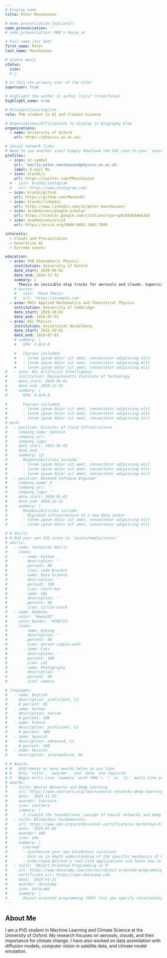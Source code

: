 ```yaml
---
# Display name
title: Peter Manshausen

# Name pronunciation (optional)
name_pronunciation: ''
# name_pronunciation: MAN's house an

# Full name (for SEO)
first_name: Peter
last_name: Manshausen

# Status emoji
status:
  icon: 
  # 📖

# Is this the primary user of the site?
superuser: true

# Highlight the author in author lists? (true/false)
highlight_name: true

# Role/position/tagline
role: PhD student in AI and Climate Science

# Organizations/Affiliations to display in Biography blox
organizations:
  - name: University of Oxford
    url: https://physics.ox.ac.uk/

# Social network links
# Need to use another icon? Simply download the SVG icon to your `assets/media/icons/` folder.
profiles:
  - icon: at-symbol
    url: 'mailto:peter.manshausen@physics.ox.ac.uk'
    label: E-mail Me
  - icon: brands/x
    url: https://twitter.com/PManshausen
  # - icon: brands/instagram
  #   url: https://www.instagram.com/
  - icon: brands/github
    url: https://github.com/ManshaP/
  - icon: brands/linkedin
    url: https://www.linkedin.com/in/peter-manshausen/
  - icon: academicons/google-scholar
    url: https://scholar.google.com/citations?user=pkCA5hEAAAAJ&h
  - icon: academicons/orcid
    url: https://orcid.org/0000-0002-1603-7049

interests:
  - Clouds and Precipitation
  - Generative AI
  - Extreme events

education:
  - area: PhD Atmospheric Physics
    institution: University of Oxford
    date_start: 2020-09-01
    date_end: 2024-12-31
    summary: |
      Thesis on invisible ship tracks for aerosols and clouds. Supervised by [Prof Philip Stier](https://www.physics.ox.ac.uk/our-people/stier). First-authored four papers, one of which in [Nature](https://www.nature.com/articles/s41586-022-05122-0) and collaborated on five others. 
    # button:
    #   text: 'Read Thesis'
    #   url: 'https://example.com'
  - area: MASt Applied Mathematics and Theoretical Physics
    institution: University of Cambridge
    date_start: 2019-10-01
    date_end: 2020-07-01
  - area: BSc Physics
    institution: Universität Heidelberg
    date_start: 2015-10-01
    date_end: 2019-07-01
    # summary: |
    #   GPA: 3.8/4.0

    #   Courses included:
    #   - lorem ipsum dolor sit amet, consectetur adipiscing elit
    #   - lorem ipsum dolor sit amet, consectetur adipiscing elit
    #   - lorem ipsum dolor sit amet, consectetur adipiscing elit
#   - area: BSc Artificial Intelligence
#     institution: Massachusetts Institute of Technology
#     date_start: 2016-01-01
#     date_end: 2020-12-31
#     summary: |
#       GPA: 3.4/4.0
      
#       Courses included:
#       - lorem ipsum dolor sit amet, consectetur adipiscing elit
#       - lorem ipsum dolor sit amet, consectetur adipiscing elit
#       - lorem ipsum dolor sit amet, consectetur adipiscing elit
# work:
#   - position: Director of Cloud Infrastructure
#     company_name: GenCoin
#     company_url: ''
#     company_logo: ''
#     date_start: 2021-01-01
#     date_end: ''
#     summary: |2-
#       Responsibilities include:
#       - lorem ipsum dolor sit amet, consectetur adipiscing elit
#       - lorem ipsum dolor sit amet, consectetur adipiscing elit
#       - lorem ipsum dolor sit amet, consectetur adipiscing elit
#   - position: Backend Software Engineer
#     company_name: X
#     company_url: ''
#     company_logo: ''
#     date_start: 2016-01-01
#     date_end: 2020-12-31
#     summary: |
#       Responsibilities include:
#       - Migrated infrastructure to a new data center
#       - lorem ipsum dolor sit amet, consectetur adipiscing elit
#       - lorem ipsum dolor sit amet, consectetur adipiscing elit

# # Skills
# # Add your own SVG icons to `assets/media/icons/`
# skills:
#   - name: Technical Skills
#     items:
#       - name: Python
#         description: ''
#         percent: 80
#         icon: code-bracket
#       - name: Data Science
#         description: ''
#         percent: 100
#         icon: chart-bar
#       - name: SQL
#         description: ''
#         percent: 40
#         icon: circle-stack
#   - name: Hobbies
#     color: '#eeac02'
#     color_border: '#f0bf23'
#     items:
#       - name: Hiking
#         description: ''
#         percent: 60
#         icon: person-simple-walk
#       - name: Cats
#         description: ''
#         percent: 100
#         icon: cat
#       - name: Photography
#         description: ''
#         percent: 80
#         icon: camera

# languages:
#   - name: English
#     description: proficient, C2
#     # percent: 95
#   - name: German
#     description: native
#     # percent: 100
#   - name: French
#     description: proficient, C1
#     # percent: 100
#   - name: Spanish
#     description: advanced, C1
#     # percent: 100  
#   - name: Russian
#     description: intermediate, B1

# # Awards.
# #   Add/remove as many awards below as you like.
# #   Only `title`, `awarder`, and `date` are required.
# #   Begin multi-line `summary` with YAML's `|` or `|2-` multi-line prefix and indent 2 spaces below.
# awards:
#   - title: Neural Networks and Deep Learning
#     url: https://www.coursera.org/learn/neural-networks-deep-learning
#     date: '2023-11-25'
#     awarder: Coursera
#     icon: coursera
#     summary: |
#       I studied the foundational concept of neural networks and deep learning. By the end, I was familiar with the significant technological trends driving the rise of deep learning; build, train, and apply fully connected deep neural networks; implement efficient (vectorized) neural networks; identify key parameters in a neural network’s architecture; and apply deep learning to your own applications.
#   - title: Blockchain Fundamentals
#     url: https://www.edx.org/professional-certificate/uc-berkeleyx-blockchain-fundamentals
#     date: '2023-07-01'
#     awarder: edX
#     icon: edx
#     summary: |
#       Learned:
#       - Synthesize your own blockchain solutions
#       - Gain an in-depth understanding of the specific mechanics of Bitcoin
#       - Understand Bitcoin’s real-life applications and learn how to attack and destroy Bitcoin, Ethereum, smart contracts and Dapps, and alternatives to Bitcoin’s Proof-of-Work consensus algorithm
#   - title: 'Object-Oriented Programming in R'
#     url: https://www.datacamp.com/courses/object-oriented-programming-with-s3-and-r6-in-r
#     certificate_url: https://www.datacamp.com
#     date: '2023-01-21'
#     awarder: datacamp
#     icon: datacamp
#     summary: |
#       Object-oriented programming (OOP) lets you specify relationships between functions and the objects that they can act on, helping you manage complexity in your code. This is an intermediate level course, providing an introduction to OOP, using the S3 and R6 systems. S3 is a great day-to-day R programming tool that simplifies some of the functions that you write. R6 is especially useful for industry-specific analyses, working with web APIs, and building GUIs.
---
```


## About Me

I am a PhD student in Machine Learning and Climate Science at the University of Oxford. My research focuses on aerosols, clouds, and their importance for climate change. I have also worked on data assimilation with diffusion models, computer vision in satellite data, and climate model emulation.
